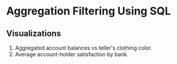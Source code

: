 # Aggregation Filtering Using SQL
## Visualizations
1. Aggregated account balances vs teller's clothing color.
2. Average account-holder satisfaction by bank.
